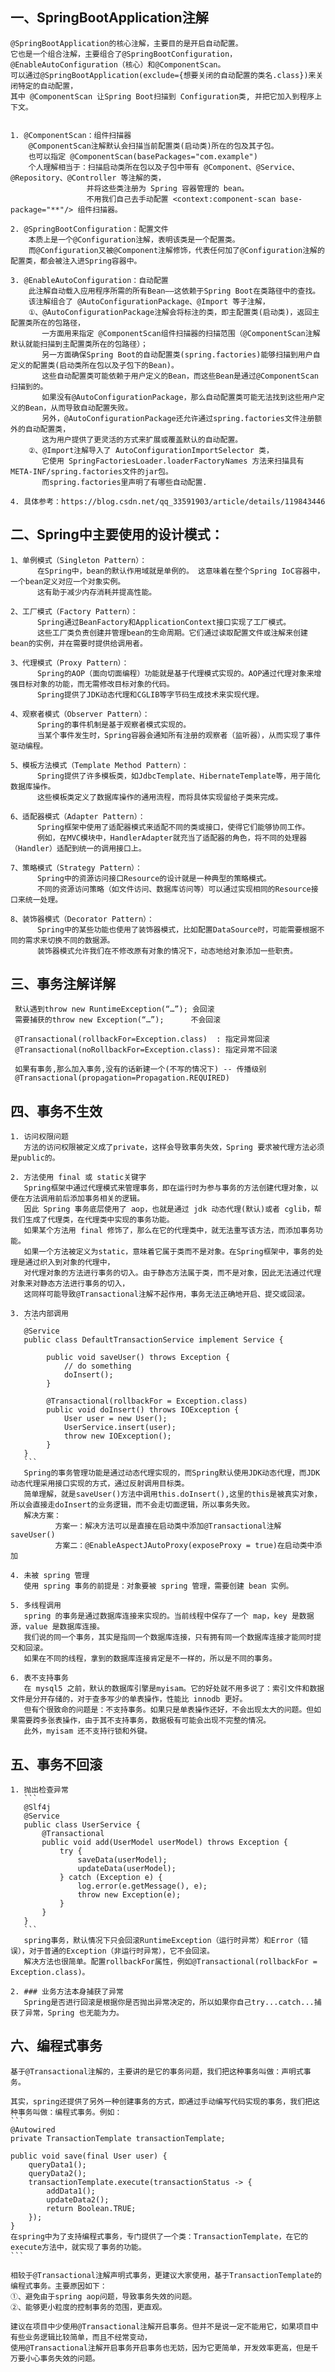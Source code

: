 
## 一、SpringBootApplication注解  
    @SpringBootApplication的核心注解，主要目的是开启自动配置。  
    它也是一个组合注解，主要组合了@SpringBootConfiguration，@EnableAutoConfiguration（核心）和@ComponentScan。  
    可以通过@SpringBootApplication(exclude={想要关闭的自动配置的类名.class})来关闭特定的自动配置，
    其中 @ComponentScan 让Spring Boot扫描到 Configuration类, 并把它加入到程序上下文。
   
     
    1. @ComponentScan：组件扫描器
        @ComponentScan注解默认会扫描当前配置类(启动类)所在的包及其子包。
        也可以指定 @ComponentScan(basePackages="com.example")
        个人理解相当于：扫描启动类所在包以及子包中带有 @Component、@Service、@Repository、@Controller 等注解的类，
                     并将这些类注册为 Spring 容器管理的 bean。
                     不用我们自己去手动配置 <context:component-scan base-package="**"/> 组件扫描器。
     
    2. @SpringBootConfiguration：配置文件  
        本质上是一个@Configuration注解，表明该类是一个配置类。
        而@Configuration又被@Component注解修饰，代表任何加了@Configuration注解的配置类，都会被注入进Spring容器中。

    3. @EnableAutoConfiguration：自动配置  
        此注解自动载入应用程序所需的所有Bean——这依赖于Spring Boot在类路径中的查找。  
        该注解组合了 @AutoConfigurationPackage、@Import 等子注解，
        ①、@AutoConfigurationPackage注解会将标注的类，即主配置类(启动类)，返回主配置类所在的包路径，
           一方面用来指定 @ComponentScan组件扫描器的扫描范围（@ComponentScan注解默认就能扫描到主配置类所在的包路径）；
           另一方面确保Spring Boot的自动配置类(spring.factories)能够扫描到用户自定义的配置类(启动类所在包以及子包下的Bean)。
           这些自动配置类可能依赖于用户定义的Bean，而这些Bean是通过@ComponentScan扫描到的。
           如果没有@AutoConfigurationPackage，那么自动配置类可能无法找到这些用户定义的Bean，从而导致自动配置失败。
           另外，@AutoConfigurationPackage还允许通过spring.factories文件注册额外的自动配置类，
           这为用户提供了更灵活的方式来扩展或覆盖默认的自动配置。
        ②、@Import注解导入了 AutoConfigurationImportSelector 类，
           它使用 SpringFactoriesLoader.loaderFactoryNames 方法来扫描具有META-INF/spring.factories文件的jar包。
           而spring.factories里声明了有哪些自动配置. 
    
    4. 具体参考：https://blog.csdn.net/qq_33591903/article/details/119843446


## 二、Spring中主要使用的设计模式：

    1、单例模式（Singleton Pattern）：
          在Spring中，bean的默认作用域就是单例的。 这意味着在整个Spring IoC容器中，一个bean定义对应一个对象实例。
          这有助于减少内存消耗并提高性能。
    
    2、工厂模式（Factory Pattern）：
          Spring通过BeanFactory和ApplicationContext接口实现了工厂模式。
          这些工厂类负责创建并管理bean的生命周期。它们通过读取配置文件或注解来创建bean的实例，并在需要时提供给调用者。
    
    3、代理模式（Proxy Pattern）：
          Spring的AOP（面向切面编程）功能就是基于代理模式实现的。AOP通过代理对象来增强目标对象的功能，而无需修改目标对象的代码。
          Spring提供了JDK动态代理和CGLIB等字节码生成技术来实现代理。
    
    4、观察者模式（Observer Pattern）：
          Spring的事件机制是基于观察者模式实现的。
          当某个事件发生时，Spring容器会通知所有注册的观察者（监听器），从而实现了事件驱动编程。
    
    5、模板方法模式（Template Method Pattern）：
          Spring提供了许多模板类，如JdbcTemplate、HibernateTemplate等，用于简化数据库操作。
          这些模板类定义了数据库操作的通用流程，而将具体实现留给子类来完成。
    
    6、适配器模式（Adapter Pattern）：
          Spring框架中使用了适配器模式来适配不同的类或接口，使得它们能够协同工作。
          例如，在MVC模块中，HandlerAdapter就充当了适配器的角色，将不同的处理器（Handler）适配到统一的调用接口上。
    
    7、策略模式（Strategy Pattern）：
          Spring中的资源访问接口Resource的设计就是一种典型的策略模式。
          不同的资源访问策略（如文件访问、数据库访问等）可以通过实现相同的Resource接口来统一处理。
    
    8、装饰器模式（Decorator Pattern）：
          Spring中的某些功能也使用了装饰器模式，比如配置DataSource时，可能需要根据不同的需求来切换不同的数据源。
          装饰器模式允许我们在不修改原有对象的情况下，动态地给对象添加一些职责。

## 三、事务注解详解
     默认遇到throw new RuntimeException(“…”); 会回滚
     需要捕获的throw new Exception(“…”);      不会回滚

     @Transactional(rollbackFor=Exception.class)  : 指定异常回滚
     @Transactional(noRollbackFor=Exception.class): 指定异常不回滚

     如果有事务,那么加入事务,没有的话新建一个(不写的情况下) -- 传播级别
     @Transactional(propagation=Propagation.REQUIRED)

## 四、事务不生效
    1. 访问权限问题  
       方法的访问权限被定义成了private，这样会导致事务失效，Spring 要求被代理方法必须是public的。
   
    2. 方法使用 final 或 static关键字    
       Spring框架中通过代理模式来管理事务，即在运行时为参与事务的方法创建代理对象，以便在方法调用前后添加事务相关的逻辑。
       因此 Spring 事务底层使用了 aop，也就是通过 jdk 动态代理(默认)或者 cglib，帮我们生成了代理类，在代理类中实现的事务功能。
       如果某个方法用 final 修饰了，那么在它的代理类中，就无法重写该方法，而添加事务功能。  
       如果一个方法被定义为static，意味着它属于类而不是对象。在Spring框架中，事务的处理是通过织入到对象的代理中，
       对代理对象的方法进行事务的切入。由于静态方法属于类，而不是对象，因此无法通过代理对象来对静态方法进行事务的切入，
       这同样可能导致@Transactional注解不起作用，事务无法正确地开启、提交或回滚。
   
    3. 方法内部调用  
       ```
       @Service
       public class DefaultTransactionService implement Service {
       
            public void saveUser() throws Exception {
                // do something
                doInsert();
            }
       
            @Transactional(rollbackFor = Exception.class)
            public void doInsert() throws IOException {
                User user = new User();
                UserService.insert(user);
                throw new IOException();
            }
       }
       ```
       Spring的事务管理功能是通过动态代理实现的，而Spring默认使用JDK动态代理，而JDK动态代理采用接口实现的方式，通过反射调用目标类。  
       简单理解，就是saveUser()方法中调用this.doInsert(),这里的this是被真实对象，所以会直接走doInsert的业务逻辑，而不会走切面逻辑，所以事务失败。  
       解决方案：    
              方案一：解决方法可以是直接在启动类中添加@Transactional注解saveUser()  
              方案二：@EnableAspectJAutoProxy(exposeProxy = true)在启动类中添加
   
    4. 未被 spring 管理  
       使用 spring 事务的前提是：对象要被 spring 管理，需要创建 bean 实例。  
   
    5. 多线程调用  
       spring 的事务是通过数据库连接来实现的。当前线程中保存了一个 map，key 是数据源，value 是数据库连接。  
       我们说的同一个事务，其实是指同一个数据库连接，只有拥有同一个数据库连接才能同时提交和回滚。  
       如果在不同的线程，拿到的数据库连接肯定是不一样的，所以是不同的事务。
  
    6. 表不支持事务  
       在 mysql5 之前，默认的数据库引擎是myisam。它的好处就不用多说了：索引文件和数据文件是分开存储的，对于查多写少的单表操作，性能比 innodb 更好。  
       但有个很致命的问题是：不支持事务。如果只是单表操作还好，不会出现太大的问题。但如果需要跨多张表操作，由于其不支持事务，数据极有可能会出现不完整的情况。  
       此外，myisam 还不支持行锁和外键。
 
## 五、事务不回滚
    1. 抛出检查异常
       ```
       @Slf4j
       @Service
       public class UserService {
           @Transactional
           public void add(UserModel userModel) throws Exception {
               try {
                   saveData(userModel);
                   updateData(userModel);
               } catch (Exception e) {
                   log.error(e.getMessage(), e);
                   throw new Exception(e);
               }
           }
       }
       ```
       spring事务，默认情况下只会回滚RuntimeException（运行时异常）和Error（错误），对于普通的Exception（非运行时异常），它不会回滚。  
       解决方法也很简单。配置rollbackFor属性，例如@Transactional(rollbackFor = Exception.class)。
   
    2. ### 业务方法本身捕获了异常
       Spring是否进行回滚是根据你是否抛出异常决定的，所以如果你自己try...catch...捕获了异常，Spring 也无能为力。
  

## 六、编程式事务
    基于@Transactional注解的，主要讲的是它的事务问题，我们把这种事务叫做：声明式事务。
    
    其实，spring还提供了另外一种创建事务的方式，即通过手动编写代码实现的事务，我们把这种事务叫做：编程式事务。例如：
    ```
    @Autowired
    private TransactionTemplate transactionTemplate;
    
    public void save(final User user) {
        queryData1();
        queryData2();
        transactionTemplate.execute(transactionStatus -> {
            addData1();
            updateData2();
            return Boolean.TRUE;
        });
    }
    在spring中为了支持编程式事务，专门提供了一个类：TransactionTemplate，在它的execute方法中，就实现了事务的功能。
    ```
    
    相较于@Transactional注解声明式事务，更建议大家使用，基于TransactionTemplate的编程式事务。主要原因如下：  
    ①、避免由于spring aop问题，导致事务失效的问题。
    ②、能够更小粒度的控制事务的范围，更直观。

    建议在项目中少使用@Transactional注解开启事务。但并不是说一定不能用它，如果项目中有些业务逻辑比较简单，而且不经常变动，
    使用@Transactional注解开启事务开启事务也无妨，因为它更简单，开发效率更高，但是千万要小心事务失效的问题。
